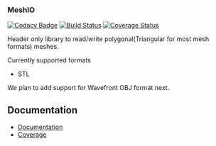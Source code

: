### MeshIO
[![Codacy Badge](https://api.codacy.com/project/badge/Grade/68d10e1368794e8c8acb353d9041b372)](https://www.codacy.com/app/pradeep_3/MeshIO?utm_source=github.com&utm_medium=referral&utm_content=9prady9/MeshIO&utm_campaign=badger)
[![Build Status](https://travis-ci.org/9prady9/MeshIO.svg?branch=master)](https://travis-ci.org/9prady9/MeshIO)
[![Coverage Status](https://coveralls.io/repos/9prady9/MeshIO/badge.svg)](https://coveralls.io/r/9prady9/MeshIO)

Header only library to read/write polygonal(Triangular for most mesh formats) meshes.

Currently supported formats
* STL

We plan to add support for Wavefront OBJ format next.

## Documentation

* [Documentation]
* [Coverage]

[Documentation]: https://9prady9.github.io/MeshIO/
[Coverage]: https://9prady9.github.io/MeshIO/coverage
